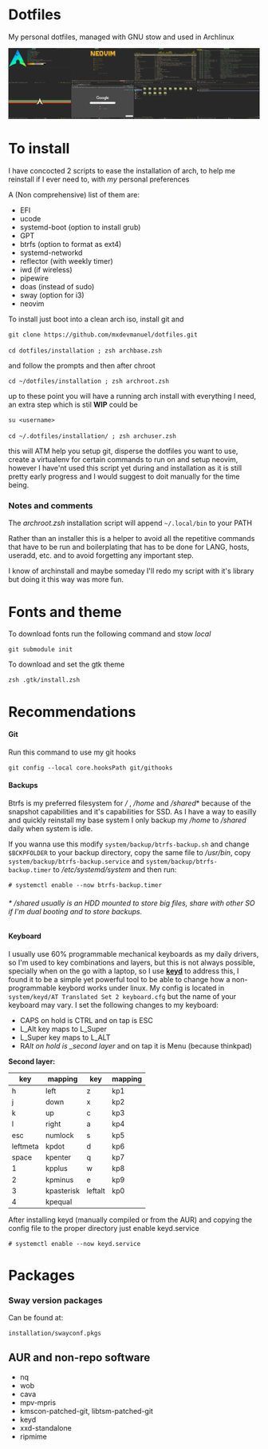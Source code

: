 # Dotfiles

My personal dotfiles, managed with GNU stow and used in Archlinux

![Sway screenshot](screenshots/sway.jpg)

# To install

I have concocted 2 scripts to ease the installation of arch, to help me reinstall if I ever need to, with _my_ personal preferences

A (Non comprehensive) list of them are:

- EFI
- ucode
- systemd-boot (option to install grub)
- GPT
- btrfs (option to format as ext4)
- systemd-networkd
- reflector (with weekly timer)
- iwd (if wireless)
- pipewire
- doas (instead of sudo)
- sway (option for i3)
- neovim

To install just boot into a clean arch iso, install git and

    git clone https://github.com/mxdevmanuel/dotfiles.git

    cd dotfiles/installation ; zsh archbase.zsh

and follow the prompts and then after chroot

    cd ~/dotfiles/installation ; zsh archroot.zsh

up to these point you will have a running arch install with everything I need, an extra step which is stil **WIP** could be

    su <username>

    cd ~/.dotfiles/installation/ ; zsh archuser.zsh

this will ATM help you setup git, disperse the dotfiles you want to use, create a virtualenv for certain commands to run on and setup neovim, however I have'nt used this script yet during and installation as it is still pretty early progress and I would suggest to doit manually for the time being.

### Notes and comments

The _archroot.zsh_ installation script will append `~/.local/bin` to your PATH

Rather than an installer this is a helper to avoid all the repetitive commands that have to be run and boilerplating that has to be done for LANG, hosts, useradd, etc. and to avoid forgetting any important step.

I know of archinstall and maybe someday I'll redo my script with it's library but doing it this way was more fun.

# Fonts and theme

To download fonts run the following command and stow _local_

    git submodule init

To download and set the gtk theme

    zsh .gtk/install.zsh

# Recommendations

#### Git

Run this command to use my git hooks

    git config --local core.hooksPath git/githooks

#### Backups

Btrfs is my preferred filesystem for _/_ , _/home_ and _/shared_\* because of the snapshot capabilities and it's capabilities for SSD. As I have a way to easilly and quickly reinstall my base system I only backup my _/home_ to _/shared_ daily when system is idle.

If you wanna use this modify `system/backup/btrfs-backup.sh` and change `$BCKPFOLDER` to your backup directory, copy the same file to _/usr/bin_, copy `system/backup/btrfs-backup.service` and `system/backup/btrfs-backup.timer` to _/etc/systemd/system_ and then run:

    # systemctl enable --now btrfs-backup.timer

###### \* _/shared_ usually is an HDD mounted to store big files, share with other SO if I'm dual booting and to store backups.

#### Keyboard

I usually use 60% programmable mechanical keyboards as my daily drivers, so I'm used to key combinations and layers, but this is not always possible, specially when on the go with a laptop, so I use [**keyd**](https://github.com/rvaiya/keyd) to address this, I found it to be a simple yet powerful tool to be able to change how a non-programmable keybord works under linux. My config is located in `system/keyd/AT Translated Set 2 keyboard.cfg` but the name of your keyboard may vary. I set the following changes to my keyboard:

- CAPS on hold is CTRL and on tap is ESC
- L_Alt key maps to L_Super
- L_Super key maps to L_ALT
- R*Alt on hold is \_second layer* and on tap it is Menu (because thinkpad)

**Second layer:**

| key      | mapping    | key      | mapping    |
| -------- | ---------- | -------- | ---------- |
| h        | left       | z        | kp1        |    
| j        | down       | x        | kp2        |    
| k        | up         | c        | kp3        |    
| l        | right      | a        | kp4        |    
| esc      | numlock    | s        | kp5        |
| leftmeta | kpdot      | d        | kp6        |     
| space    | kpenter    | q        | kp7        |     
| 1        | kpplus     | w        | kp8        |     
| 2        | kpminus    | e        | kp9        |     
| 3        | kpasterisk | leftalt  | kp0        |     
| 4        | kpequal    |  

After installing keyd (manually compiled or from the AUR) and copying the config file to the proper directory just enable keyd.service

    # systemctl enable --now keyd.service

# Packages

### Sway version packages

Can be found at:

    installation/swayconf.pkgs

## AUR and non-repo software

- nq
- wob
- cava
- mpv-mpris
- kmscon-patched-git, libtsm-patched-git
- keyd
- xxd-standalone
- ripmime









